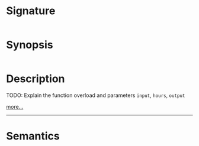 # Signature
```vikid-signature
```

# Synopsis
```vikid-synopsis
```

# Description
TODO: Explain the function overload and parameters `input`, `hours`, `output`

[more...](https://en.wikipedia.org/wiki/Rotation_(mathematics))

----
# Semantics